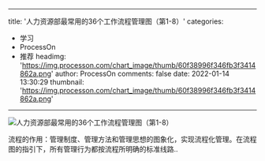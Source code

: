 
---
title: '人力资源部最常用的36个工作流程管理图（第1-8）'
categories: 
 - 学习
 - ProcessOn
 - 推荐
headimg: 'https://img.processon.com/chart_image/thumb/60f38996f346fb3f3414862a.png'
author: ProcessOn
comments: false
date: 2022-01-14 13:30:29
thumbnail: 'https://img.processon.com/chart_image/thumb/60f38996f346fb3f3414862a.png'
---

<div>   
<img class="thumb" alt="人力资源部最常用的36个工作流程管理图（第1-8）" src="https://img.processon.com/chart_image/thumb/60f38996f346fb3f3414862a.png" referrerpolicy="no-referrer">
<p>流程的作用：管理制度、管理方法和管理思想的图象化，实现流程化管理。在流程图的指引下，所有管理行为都按流程所明确的标准线路..</p>  
</div>
            